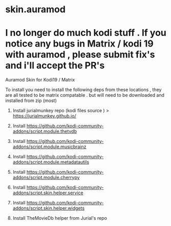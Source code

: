 # skin.auramod
# I no longer do much kodi stuff . If you notice any bugs in Matrix / kodi 19 with auramod , please submit fix's and i'll accept the PR's 

Auramod Skin for Kodi19 / Matrix 

To install you need to install the following deps from these locations , they are all tested to be matrix compatable . but will need to be downloaded and installed from zip (most) 

1. Install jurialmunkey repo (kodi files source ) > https://jurialmunkey.github.io/

2. Install https://github.com/kodi-community-addons/script.module.thetvdb

3. Install https://github.com/kodi-community-addons/script.module.musicbrainz

4. Install https://github.com/kodi-community-addons/script.module.metadatautils

5. Install https://github.com/kodi-community-addons/script.module.cherrypy

6. Install https://github.com/kodi-community-addons/script.skin.helper.service

7. Install https://github.com/kodi-community-addons/script.skin.helper.widgets

8. Install TheMovieDb helper from Jurial's repo

